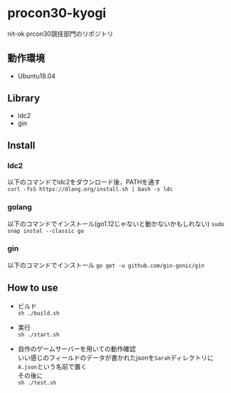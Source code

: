 # procon30-kyogi

nit-ok prcon30競技部門のリポジトリ

## 動作環境
- Ubuntu18.04

## Library
- ldc2
- gin

## Install
### ldc2
以下のコマンドでldc2をダウンロード後，PATHを通す<br>
`curl -fsS https://dlang.org/install.sh | bash -s ldc`

### golang
以下のコマンドでインストール(go1.12じゃないと動かないかもしれない)
`sudo snap instal --classic go`
### gin
以下のコマンドでインストール
`go get -u github.com/gin-gonic/gin`

## How to use

- ビルド<br>
`sh ./build.sh`

- 実行<br>
`sh ./start.sh`

- 自作のゲームサーバーを用いての動作確認<br>
いい感じのフィールドのデータが書かれたjsonを`Sarah`ディレクトリに`A.json`という名前で置く<br>
その後に<br>
`sh ./test.sh`
